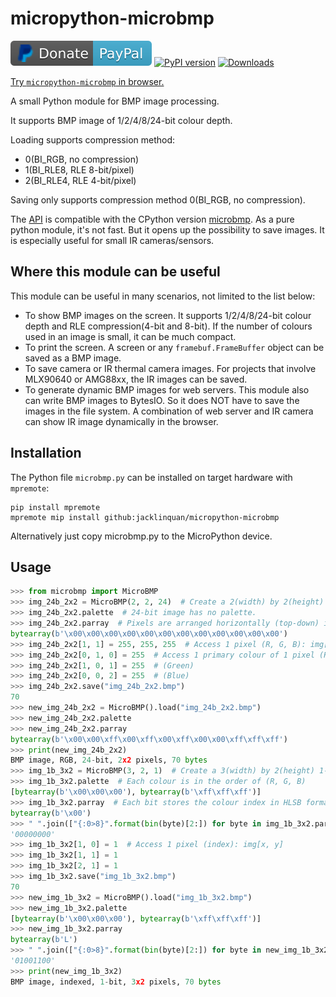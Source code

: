 # micropython-microbmp
[![PayPal Donate][paypal_img]][paypal_link]
[![PyPI version][pypi_img]][pypi_link]
[![Downloads][downloads_img]][downloads_link]

  [paypal_img]: https://github.com/jacklinquan/images/blob/master/paypal_donate_badge.svg
  [paypal_link]: https://www.paypal.me/jacklinquan
  [pypi_img]: https://badge.fury.io/py/micropython-microbmp.svg
  [pypi_link]: https://badge.fury.io/py/micropython-microbmp
  [downloads_img]: https://pepy.tech/badge/micropython-microbmp
  [downloads_link]: https://pepy.tech/project/micropython-microbmp

[Try `micropython-microbmp` in browser.](https://jacklinquan.github.io/micropython-microbmp/)

A small Python module for BMP image processing.
 
It supports BMP image of 1/2/4/8/24-bit colour depth.

Loading supports compression method:

- 0(BI_RGB, no compression)
- 1(BI_RLE8, RLE 8-bit/pixel)
- 2(BI_RLE4, RLE 4-bit/pixel)

Saving only supports compression method 0(BI_RGB, no compression).

The [API][api_link] is compatible with the CPython version [microbmp][microbmp_link].
As a pure python module, it's not fast. But it opens up the possibility to save images.
It is especially useful for small IR cameras/sensors.

  [api_link]: https://microbmp.readthedocs.io/en/latest/?badge=latest
  [microbmp_link]: https://github.com/jacklinquan/microbmp

## Where this module can be useful
This module can be useful in many scenarios, not limited to the list below:

- To show BMP images on the screen.
    It supports 1/2/4/8/24-bit colour depth and RLE compression(4-bit and 8-bit).
    If the number of colours used in an image is small, it can be much compact.
- To print the screen.
    A screen or any `framebuf.FrameBuffer` object can be saved as a BMP image.
- To save camera or IR thermal camera images.
    For projects that involve MLX90640 or AMG88xx, the IR images can be saved.
- To generate dynamic BMP images for web servers.
    This module also can write BMP images to BytesIO.
    So it does NOT have to save the images in the file system.
    A combination of web server and IR camera can show IR image dynamically in the browser.

## Installation
The Python file `microbmp.py` can be installed on target hardware with `mpremote`:
```shell
pip install mpremote
mpremote mip install github:jacklinquan/micropython-microbmp
```
Alternatively just copy microbmp.py to the MicroPython device.

## Usage
```Python
>>> from microbmp import MicroBMP
>>> img_24b_2x2 = MicroBMP(2, 2, 24)  # Create a 2(width) by 2(height) 24-bit image.
>>> img_24b_2x2.palette  # 24-bit image has no palette.
>>> img_24b_2x2.parray  # Pixels are arranged horizontally (top-down) in RGB order.
bytearray(b'\x00\x00\x00\x00\x00\x00\x00\x00\x00\x00\x00\x00')
>>> img_24b_2x2[1, 1] = 255, 255, 255  # Access 1 pixel (R, G, B): img[x, y]
>>> img_24b_2x2[0, 1, 0] = 255  # Access 1 primary colour of 1 pixel (Red): img[x, y, c]
>>> img_24b_2x2[1, 0, 1] = 255  # (Green)
>>> img_24b_2x2[0, 0, 2] = 255  # (Blue)
>>> img_24b_2x2.save("img_24b_2x2.bmp")
70
>>> new_img_24b_2x2 = MicroBMP().load("img_24b_2x2.bmp")
>>> new_img_24b_2x2.palette
>>> new_img_24b_2x2.parray
bytearray(b'\x00\x00\xff\x00\xff\x00\xff\x00\x00\xff\xff\xff')
>>> print(new_img_24b_2x2)
BMP image, RGB, 24-bit, 2x2 pixels, 70 bytes
>>> img_1b_3x2 = MicroBMP(3, 2, 1)  # Create a 3(width) by 2(height) 1-bit image.
>>> img_1b_3x2.palette  # Each colour is in the order of (R, G, B)
[bytearray(b'\x00\x00\x00'), bytearray(b'\xff\xff\xff')]
>>> img_1b_3x2.parray  # Each bit stores the colour index in HLSB format.
bytearray(b'\x00')
>>> " ".join(["{:0>8}".format(bin(byte)[2:]) for byte in img_1b_3x2.parray])
'00000000'
>>> img_1b_3x2[1, 0] = 1  # Access 1 pixel (index): img[x, y]
>>> img_1b_3x2[1, 1] = 1
>>> img_1b_3x2[2, 1] = 1
>>> img_1b_3x2.save("img_1b_3x2.bmp")
70
>>> new_img_1b_3x2 = MicroBMP().load("img_1b_3x2.bmp")
>>> new_img_1b_3x2.palette
[bytearray(b'\x00\x00\x00'), bytearray(b'\xff\xff\xff')]
>>> new_img_1b_3x2.parray
bytearray(b'L')
>>> " ".join(["{:0>8}".format(bin(byte)[2:]) for byte in new_img_1b_3x2.parray])
'01001100'
>>> print(new_img_1b_3x2)
BMP image, indexed, 1-bit, 3x2 pixels, 70 bytes
```
